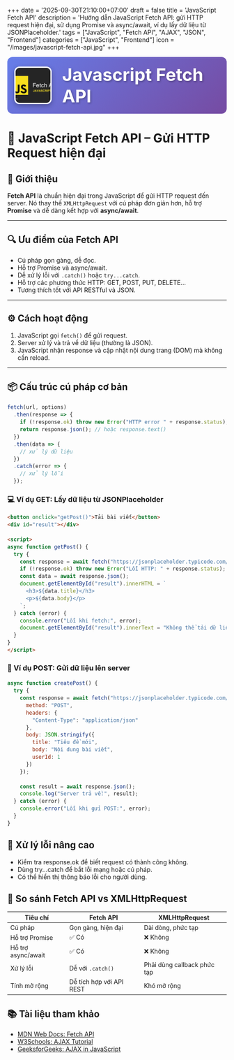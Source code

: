 +++
date = '2025-09-30T21:10:00+07:00'
draft = false
title = 'JavaScript Fetch API'
description = 'Hướng dẫn JavaScript Fetch API: gửi HTTP request hiện đại, sử dụng Promise và async/await, ví dụ lấy dữ liệu từ JSONPlaceholder.'
tags = ["JavaScript", "Fetch API", "AJAX", "JSON", "Frontend"]
categories = ["JavaScript", "Frontend"]
icon = "/images/javascript-fetch-api.jpg"
+++

<div style="display: flex; align-items: center; gap: 1.5rem; margin-bottom: 2rem; padding: 1rem; background: linear-gradient(135deg, #667eea 0%, #764ba2 100%); border-radius: 12px;">
  <img src="/images/javascript-fetch-api.jpg" 
       alt="Javascript Fetch API" 
       style="width: 80px; height: 80px; object-fit: cover; border-radius: 12px; box-shadow: 0 4px 12px rgba(0,0,0,0.3); border: 3px solid white;"/>
  <h2 style="margin: 0; font-size: 2.5rem; color: white; text-shadow: 2px 2px 4px rgba(0,0,0,0.3);">Javascript Fetch API</h2>
</div>

# 🚀 JavaScript Fetch API – Gửi HTTP Request hiện đại

## 🧠 Giới thiệu

**Fetch API** là chuẩn hiện đại trong JavaScript để gửi HTTP request đến server. Nó thay thế `XMLHttpRequest` với cú pháp đơn giản hơn, hỗ trợ **Promise** và dễ dàng kết hợp với **async/await**.

---

## 🔍 Ưu điểm của Fetch API

- Cú pháp gọn gàng, dễ đọc.
- Hỗ trợ Promise và async/await.
- Dễ xử lý lỗi với `.catch()` hoặc `try...catch`.
- Hỗ trợ các phương thức HTTP: GET, POST, PUT, DELETE...
- Tương thích tốt với API RESTful và JSON.

---

## ⚙️ Cách hoạt động

1. JavaScript gọi `fetch()` để gửi request.
2. Server xử lý và trả về dữ liệu (thường là JSON).
3. JavaScript nhận response và cập nhật nội dung trang (DOM) mà không cần reload.

---

## 📦 Cấu trúc cú pháp cơ bản

```javascript
fetch(url, options)
  .then(response => {
    if (!response.ok) throw new Error("HTTP error " + response.status);
    return response.json(); // hoặc response.text()
  })
  .then(data => {
    // xử lý dữ liệu
  })
  .catch(error => {
    // xử lý lỗi
  });
```

### 💻 Ví dụ GET: Lấy dữ liệu từ JSONPlaceholder

```html
<button onclick="getPost()">Tải bài viết</button>
<div id="result"></div>

<script>
async function getPost() {
  try {
    const response = await fetch("https://jsonplaceholder.typicode.com/posts/1");
    if (!response.ok) throw new Error("Lỗi HTTP: " + response.status);
    const data = await response.json();
    document.getElementById("result").innerHTML = `
      <h3>${data.title}</h3>
      <p>${data.body}</p>
    `;
  } catch (error) {
    console.error("Lỗi khi fetch:", error);
    document.getElementById("result").innerText = "Không thể tải dữ liệu.";
  }
}
</script>
```

### 📝 Ví dụ POST: Gửi dữ liệu lên server

```javascript
async function createPost() {
  try {
    const response = await fetch("https://jsonplaceholder.typicode.com/posts", {
      method: "POST",
      headers: {
        "Content-Type": "application/json"
      },
      body: JSON.stringify({
        title: "Tiêu đề mới",
        body: "Nội dung bài viết",
        userId: 1
      })
    });

    const result = await response.json();
    console.log("Server trả về:", result);
  } catch (error) {
    console.error("Lỗi khi gửi POST:", error);
  }
}
```

## 🔐 Xử lý lỗi nâng cao

- Kiểm tra response.ok để biết request có thành công không.
- Dùng try...catch để bắt lỗi mạng hoặc cú pháp.
- Có thể hiển thị thông báo lỗi cho người dùng.

## 🧪 So sánh Fetch API vs XMLHttpRequest

| Tiêu chí            | Fetch API                  | XMLHttpRequest               |
|---------------------|----------------------------|------------------------------|
| Cú pháp             | Gọn gàng, hiện đại         | Dài dòng, phức tạp           |
| Hỗ trợ Promise      | ✅ Có                      | ❌ Không                     |
| Hỗ trợ async/await  | ✅ Có                      | ❌ Không                     |
| Xử lý lỗi           | Dễ với `.catch()`          | Phải dùng callback phức tạp |
| Tính mở rộng        | Dễ tích hợp với API REST   | Khó mở rộng                 |

## 📚 Tài liệu tham khảo

- [MDN Web Docs: Fetch API](https://developer.mozilla.org/en-US/docs/Web/API/Fetch_API)  
- [W3Schools: AJAX Tutorial](https://www.w3schools.com/js/js_ajax_intro.asp)  
- [GeeksforGeeks: AJAX in JavaScript](https://www.geeksforgeeks.org/ajax-in-javascript/)  